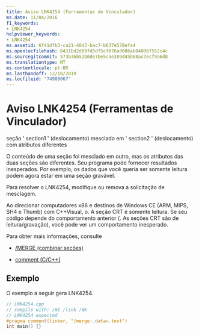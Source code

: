 ```yaml
---
title: Aviso LNK4254 (Ferramentas de Vinculador)
ms.date: 11/04/2016
f1_keywords:
- LNK4254
helpviewer_keywords:
- LNK4254
ms.assetid: 6f41dfb3-ca21-40d3-bac7-b637e578efa4
ms.openlocfilehash: 8431bd2d89fd5df5cf076ad006ab04006f552c4c
ms.sourcegitcommit: 573b36b52b0de7be5cae309d45b68ac7ecf9a6d8
ms.translationtype: MT
ms.contentlocale: pt-BR
ms.lasthandoff: 12/10/2019
ms.locfileid: "74988067"
---
```

# <a name="linker-tools-warning-lnk4254"></a>Aviso LNK4254 (Ferramentas de Vinculador)

seção ' section1 ' (deslocamento) mesclado em ' section2 ' (deslocamento) com atributos diferentes

O conteúdo de uma seção foi mesclado em outro, mas os atributos das duas seções são diferentes. Seu programa pode fornecer resultados inesperados. Por exemplo, os dados que você queria ser somente leitura podem agora estar em uma seção gravável.

Para resolver o LNK4254, modifique ou remova a solicitação de mesclagem.

Ao direcionar computadores x86 e destinos de Windows CE (ARM, MIPS, SH4 e Thumb) com C++Visual, o. A seção CRT é somente leitura. Se seu código depende do comportamento anterior (. As seções CRT são de leitura/gravação), você pode ver um comportamento inesperado.

Para obter mais informações, consulte

- [/MERGE (combinar seções)](../../build/reference/merge-combine-sections.md)

- [comment (C/C++)](../../preprocessor/comment-c-cpp.md)

## <a name="example"></a>Exemplo

O exemplo a seguir gera LNK4254.

```cpp
// LNK4254.cpp
// compile with: /W1 /link /WX
// LNK4254 expected
#pragma comment(linker, "/merge:.data=.text")
int main() {}
```

